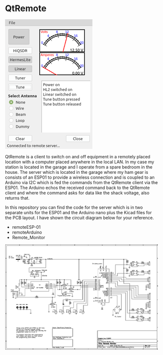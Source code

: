 # QtRemote

<img src="images/QtRemote.png">

QtRemote is a client to switch on and off equipment in a remotely placed location with a computer placed anywhere in the local LAN. In my case my station is located in the garage and I operate from a spare bedroom in the house. The server which is located in the garage where my ham gear is consists of an ESP01 to provide a wireless connection and is coupled to an Arduino via I2C which is fed the commands from the QtRemote client via the ESP01. The Arduino echos the received command back to the QtRemote client and where the command asks for data like the shack voltage, also returns that.

In this repository you can find the code for the server which is in two separate units for the ESP01 and the Arduino nano plus the Kicad files for the PCB layout. I have shown the circuit diagram below for your reference.

* remoteESP-01
* remoteArduino
* Remote_Monitor


<img src="images/Remote_Monitor.png">
